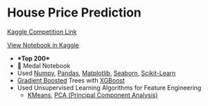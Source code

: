 # House Price Prediction

[Kaggle Competition Link](https://www.kaggle.com/competitions/house-prices-advanced-regression-techniques)

[View Notebook in Kaggle](https://www.kaggle.com/code/unlualperen/house-prices-advanced-regression-with-xgboost)

- **\*Top 200\***
- 🥉 Medal Notebook
- Used [Numpy](https://numpy.org/), [Pandas](https://pandas.pydata.org/), [Matplotlib](https://matplotlib.org/), [Seaborn](https://seaborn.pydata.org/), [Scikit-Learn](https://scikit-learn.org/)
- [Gradient Boosted](https://en.wikipedia.org/wiki/Gradient_boosting) Trees with [XGBoost](https://xgboost.readthedocs.io/)
- Used Unsupervised Learning Algorithms for Feature Engineering
  - [KMeans](https://en.wikipedia.org/wiki/K-means_clustering), [PCA (Principal Component Analysis)](https://en.wikipedia.org/wiki/Principal_component_analysis)

